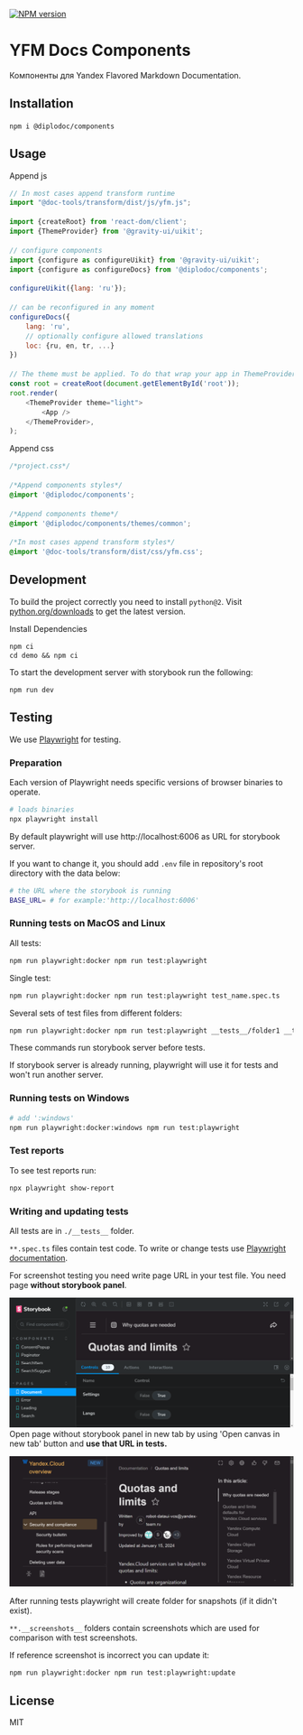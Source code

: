[![NPM version](https://img.shields.io/npm/v/@diplodoc/components.svg?style=flat)](https://www.npmjs.org/package/@diplodoc/components)

# YFM Docs Components

Компоненты для Yandex Flavored Markdown Documentation.

## Installation

`npm i @diplodoc/components`

## Usage

Append js

```js
// In most cases append transform runtime
import "@doc-tools/transform/dist/js/yfm.js";

import {createRoot} from 'react-dom/client';
import {ThemeProvider} from '@gravity-ui/uikit';

// configure components
import {configure as configureUikit} from '@gravity-ui/uikit';
import {configure as configureDocs} from '@diplodoc/components';

configureUikit({lang: 'ru'});

// can be reconfigured in any moment
configureDocs({
    lang: 'ru',
    // optionally configure allowed translations
    loc: {ru, en, tr, ...}
})

// The theme must be applied. To do that wrap your app in ThemeProvider
const root = createRoot(document.getElementById('root'));
root.render(
    <ThemeProvider theme="light">
        <App />
    </ThemeProvider>,
);
```

Append css

```css
/*project.css*/

/*Append components styles*/
@import '@diplodoc/components';

/*Append components theme*/
@import '@diplodoc/components/themes/common';

/*In most cases append transform styles*/
@import '@doc-tools/transform/dist/css/yfm.css';
```

## Development

To build the project correctly you need to install `python@2`.
Visit [python.org/downloads](https://www.python.org/downloads/release/python-2718/) to get the latest version.

Install Dependencies

```shell
npm ci
cd demo && npm ci
```

To start the development server with storybook run the following:

```shell
npm run dev
```

## Testing

We use [Playwright](https://playwright.dev/docs/intro) for testing.

### Preparation

Each version of Playwright needs specific versions of browser binaries to operate.

```bash
# loads binaries
npx playwright install
```

By default playwright will use http://localhost:6006 as URL for storybook server.

If you want to change it, you should add `.env` file in repository's root directory with the data below:

```bash
# the URL where the storybook is running
BASE_URL= # for example:'http://localhost:6006'
```

### Running tests on MacOS and Linux

All tests:

```bash
npm run playwright:docker npm run test:playwright
```

Single test:

```bash
npm run playwright:docker npm run test:playwright test_name.spec.ts
```

Several sets of test files from different folders:

```bash
npm run playwright:docker npm run test:playwright __tests__/folder1 __tests__/folder2
```

These commands run storybook server before tests.

If storybook server is already running, playwright will use it for tests and won't run another server.

### Running tests on Windows

```bash
# add ':windows'
npm run playwright:docker:windows npm run test:playwright
```

### Test reports

To see test reports run:

```bash
npx playwright show-report
```

### Writing and updating tests

All tests are in `./__tests__` folder.

`**.spec.ts` files contain test code.
To write or change tests use [Playwright documentation](https://playwright.dev/docs/intro).

For screenshot testing you need write page URL in your test file. You need page **without storybook panel**.

![Page with storybook panel](.github/assets/page-with-storybook-panel.png)
Open page without storybook panel in new tab by using 'Open canvas in new tab' button and **use that URL in tests.**

![Page without storybook panel](.github/assets/page-without-storybook-panel.png)

After running tests playwright will create folder for snapshots (if it didn't exist).

`**.__screenshots__` folders contain screenshots which are used for comparison with test screenshots.

If reference screenshot is incorrect you can update it:

```bash
npm run playwright:docker npm run test:playwright:update
```

## License

MIT
